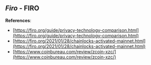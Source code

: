 
## *Firo* - FIRO

**References**:
- [https://firo.org/guide/privacy-technology-comparison.html](https://firo.org/guide/privacy-technology-comparison.html)
- [https://firo.org/2021/01/28/chainlocks-activated-mainnet.html](https://firo.org/2021/01/28/chainlocks-activated-mainnet.html)
- [https://www.coinbureau.com/review/zcoin-xzc/](https://www.coinbureau.com/review/zcoin-xzc/)
